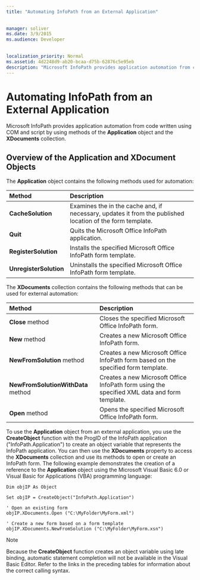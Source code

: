 ```yaml
---
title: "Automating InfoPath from an External Application"
  
 
manager: soliver
ms.date: 3/9/2015
ms.audience: Developer
 
 
localization_priority: Normal
ms.assetid: 4d2248d9-ab20-bcaa-d75b-62876c5e95eb
description: "Microsoft InfoPath provides application automation from code written using COM and script by using methods of the Application object and the XDocuments collection."
---
```


# Automating InfoPath from an External Application

Microsoft InfoPath provides application automation from code written using COM and script by using methods of the **Application** object and the **XDocuments** collection. 
  
## Overview of the Application and XDocument Objects

The **Application** object contains the following methods used for automation: 
  
|**Method**|**Description**|
|:-----|:-----|
|**CacheSolution** <br/> |Examines the in the cache and, if necessary, updates it from the published location of the form template.  <br/> |
|**Quit** <br/> |Quits the Microsoft Office InfoPath application.  <br/> |
|**RegisterSolution** <br/> |Installs the specified Microsoft Office InfoPath form template.  <br/> |
|**UnregisterSolution** <br/> |Uninstalls the specified Microsoft Office InfoPath form template.  <br/> |
   
The **XDocuments** collection contains the following methods that can be used for external automation: 
  
|**Method**|**Description**|
|:-----|:-----|
|**Close** method  <br/> |Closes the specified Microsoft Office InfoPath form.  <br/> |
|**New** method  <br/> |Creates a new Microsoft Office InfoPath form.  <br/> |
|**NewFromSolution** method  <br/> |Creates a new Microsoft Office InfoPath form based on the specified form template.  <br/> |
|**NewFromSolutionWithData** method  <br/> |Creates a new Microsoft Office InfoPath form using the specified XML data and form template.  <br/> |
|**Open** method  <br/> |Opens the specified Microsoft Office InfoPath form.  <br/> |
   
To use the **Application** object from an external application, you use the **CreateObject** function with the ProgID of the InfoPath application ("InfoPath.Application") to create an object variable that represents the InfoPath application. You can then use the **XDocuments** property to access the **XDocuments** collection and use its methods to open or create an InfoPath form. The following example demonstrates the creation of a reference to the **Application** object using the Microsoft Visual Basic 6.0 or Visual Basic for Applications (VBA) programming language: 
  
```
Dim objIP As Object 
 
Set objIP = CreateObject("InfoPath.Application") 
 
' Open an existing form 
objIP.XDocuments.Open ("C:\MyFolder\MyForm.xml") 
 
' Create a new form based on a form template 
objIP.XDocuments.NewFromSolution ("C:\MyFolder\MyForm.xsn") 

```

> [!NOTE]
> Because the **CreateObject** function creates an object variable using late binding, automatic statement completion will not be available in the Visual Basic Editor. Refer to the links in the preceding tables for information about the correct calling syntax. 
  

